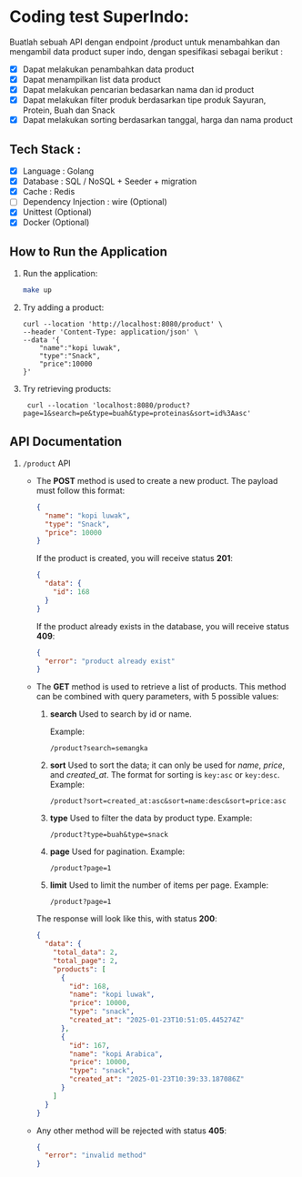 # Coding test SuperIndo:

Buatlah sebuah API dengan endpoint /product untuk menambahkan dan mengambil data product super
indo, dengan spesifikasi sebagai berikut :

- [x] Dapat melakukan penambahkan data product
- [x] Dapat menampilkan list data product
- [x] Dapat melakukan pencarian bedasarkan nama dan id product
- [x] Dapat melakukan filter produk berdasarkan tipe produk Sayuran, Protein, Buah dan Snack
- [x] Dapat melakukan sorting berdasarkan tanggal, harga dan nama product

## Tech Stack :

- [x] Language : Golang
- [x] Database : SQL / NoSQL + Seeder + migration
- [x] Cache : Redis
- [ ] Dependency Injection : wire (Optional)
- [x] Unittest (Optional)
- [x] Docker (Optional)

## How to Run the Application

1. Run the application:

   ```sh
   make up
   ```

2. Try adding a product:

   ```curl
   curl --location 'http://localhost:8080/product' \
   --header 'Content-Type: application/json' \
   --data '{
       "name":"kopi luwak",
       "type":"Snack",
       "price":10000
   }'
   ```

3. Try retrieving products:

   ```curl
    curl --location 'localhost:8080/product?page=1&search=pe&type=buah&type=proteinas&sort=id%3Aasc'
   ```

## API Documentation

1.  `/product` API

    - The **POST** method is used to create a new product. The payload must follow this format:

      ```json
      {
        "name": "kopi luwak",
        "type": "Snack",
        "price": 10000
      }
      ```

      If the product is created, you will receive status **201**:

      ```json
      {
        "data": {
          "id": 168
        }
      }
      ```

      If the product already exists in the database, you will receive status **409**:

      ```json
      {
        "error": "product already exist"
      }
      ```

    - The **GET** method is used to retrieve a list of products. This method can be combined with query parameters, with 5 possible values:

      1. **search**
         Used to search by id or name.

         Example:

         ```
         /product?search=semangka
         ```

      2. **sort**
         Used to sort the data; it can only be used for _name_, _price_, and _created_at_. The format for sorting is `key:asc` or `key:desc`. Example:

         ```
         /product?sort=created_at:asc&sort=name:desc&sort=price:asc
         ```

      3. **type**
         Used to filter the data by product type. Example:

         ```
         /product?type=buah&type=snack
         ```

      4. **page**
         Used for pagination. Example:

         ```
         /product?page=1
         ```

      5. **limit**
         Used to limit the number of items per page. Example:

         ```
         /product?page=1
         ```

      The response will look like this, with status **200**:

      ```json
      {
        "data": {
          "total_data": 2,
          "total_page": 2,
          "products": [
            {
              "id": 168,
              "name": "kopi luwak",
              "price": 10000,
              "type": "snack",
              "created_at": "2025-01-23T10:51:05.445274Z"
            },
            {
              "id": 167,
              "name": "kopi Arabica",
              "price": 10000,
              "type": "snack",
              "created_at": "2025-01-23T10:39:33.187086Z"
            }
          ]
        }
      }
      ```

    - Any other method will be rejected with status **405**:

      ```json
      {
        "error": "invalid method"
      }
      ```

